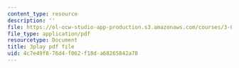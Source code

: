 ```yaml
---
content_type: resource
description: ''
file: https://ol-ocw-studio-app-production.s3.amazonaws.com/courses/3-091sc-introduction-to-solid-state-chemistry-fall-2010/4c7e49f876d4f062f18da68265842a78_qKh4mOlEZpE.pdf
file_type: application/pdf
resourcetype: Document
title: 3play pdf file
uid: 4c7e49f8-76d4-f062-f18d-a68265842a78
---
```

